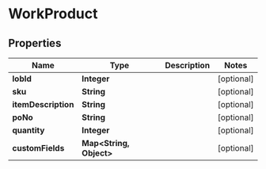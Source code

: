 
# WorkProduct

## Properties
Name | Type | Description | Notes
------------ | ------------- | ------------- | -------------
**lobId** | **Integer** |  |  [optional]
**sku** | **String** |  |  [optional]
**itemDescription** | **String** |  |  [optional]
**poNo** | **String** |  |  [optional]
**quantity** | **Integer** |  |  [optional]
**customFields** | **Map&lt;String, Object&gt;** |  |  [optional]



